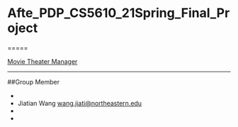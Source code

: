 # Afte_PDP_CS5610_21Spring_Final_Project

=====

[Movie Theater Manager](https://docs.google.com/document/d/1TaPBk3o4cVO_afcyc4pCMMBnu2qetyQz3gF9vT8pQkI/edit?usp=sharing)

-------
##Group Member 

- 
- Jiatian Wang wang.jiati@northeastern.edu
-
-
